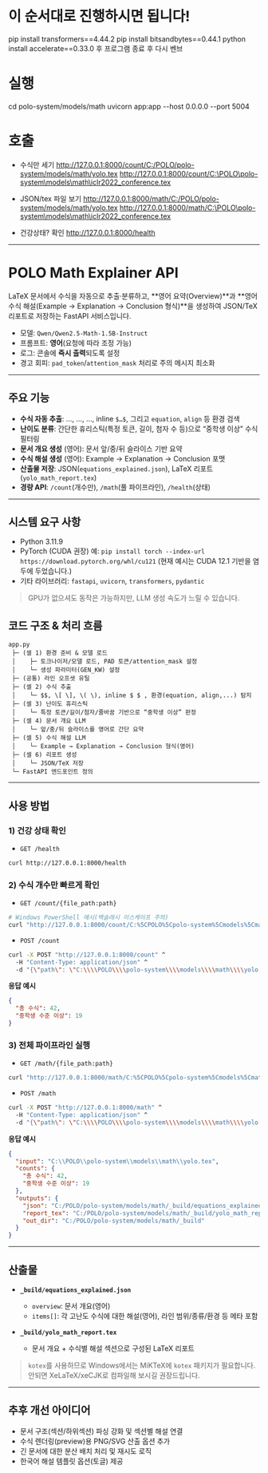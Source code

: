 # 이 순서대로 진행하시면 됩니다!

pip install transformers==4.44.2
pip install bitsandbytes==0.44.1
python install accelerate==0.33.0
후 프로그램 종료 후 다시 벤브

# 실행

cd polo-system/models/math
uvicorn app:app --host 0.0.0.0 --port 5004


# 호출

- 수식만 세기
  http://127.0.0.1:8000/count/C:/POLO/polo-system/models/math/yolo.tex
  http://127.0.0.1:8000/count/C:\POLO\polo-system\models\math\iclr2022_conference.tex

- JSON/tex 파일 보기
  http://127.0.0.1:8000/math/C:/POLO/polo-system/models/math/yolo.tex
  http://127.0.0.1:8000/math/C:\POLO\polo-system\models\math\iclr2022_conference.tex

- 건강상태? 확인
  http://127.0.0.1:8000/health

---

# POLO Math Explainer API

LaTeX 문서에서 수식을 자동으로 추출‧분류하고, \*\*영어 요약(Overview)\*\*과 \*\*영어 수식 해설(Example → Explanation → Conclusion 형식)\*\*을 생성하여 JSON/TeX 리포트로 저장하는 FastAPI 서비스입니다.

- 모델: `Qwen/Qwen2.5-Math-1.5B-Instruct`
- 프롬프트: **영어**(요청에 따라 조정 가능)
- 로그: 콘솔에 **즉시 출력**되도록 설정
- 경고 회피: `pad_token`/`attention_mask` 처리로 주의 메시지 최소화

---

## 주요 기능

- **수식 자동 추출**: $…$, $…$, $…$, inline `$…$`, 그리고 `equation`, `align` 등 환경 검색
- **난이도 분류**: 간단한 휴리스틱(특정 토큰, 길이, 첨자 수 등)으로 “중학생 이상” 수식 필터링
- **문서 개요 생성** (영어): 문서 앞/중/뒤 슬라이스 기반 요약
- **수식 해설 생성** (영어): Example → Explanation → Conclusion 포맷
- **산출물 저장**: JSON(`equations_explained.json`), LaTeX 리포트(`yolo_math_report.tex`)
- **경량 API**: `/count`(개수만), `/math`(풀 파이프라인), `/health`(상태)

---

## 시스템 요구 사항

- Python 3.11.9
- PyTorch (CUDA 권장)
  예: `pip install torch --index-url https://download.pytorch.org/whl/cu121`
  (현재 예시는 CUDA 12.1 기반을 염두에 두었습니다.)
- 기타 라이브러리: `fastapi`, `uvicorn`, `transformers`, `pydantic`

> GPU가 없으셔도 동작은 가능하지만, LLM 생성 속도가 느릴 수 있습니다.

## 코드 구조 & 처리 흐름

```
app.py
 ├─ (셀 1) 환경 준비 & 모델 로드
 │    ├─ 토크나이저/모델 로드, PAD 토큰/attention_mask 설정
 │    └─ 생성 파라미터(GEN_KW) 설정
 ├─ (공통) 라인 오프셋 유틸
 ├─ (셀 2) 수식 추출
 │    └─ $$, \[ \], \( \), inline $ $ , 환경(equation, align,...) 탐지
 ├─ (셀 3) 난이도 휴리스틱
 │    └─ 특정 토큰/길이/첨자/줄바꿈 기반으로 “중학생 이상” 판정
 ├─ (셀 4) 문서 개요 LLM
 │    └─ 앞/중/뒤 슬라이스를 영어로 간단 요약
 ├─ (셀 5) 수식 해설 LLM
 │    └─ Example → Explanation → Conclusion 형식(영어)
 ├─ (셀 6) 리포트 생성
 │    └─ JSON/TeX 저장
 └─ FastAPI 엔드포인트 정의
```

---

## 사용 방법

### 1) 건강 상태 확인

- `GET /health`

```bash
curl http://127.0.0.1:8000/health
```

### 2) 수식 개수만 빠르게 확인

- `GET /count/{file_path:path}`

```bash
# Windows PowerShell 예시(백슬래시 이스케이프 주의)
curl "http://127.0.0.1:8000/count/C:%5CPOLO%5Cpolo-system%5Cmodels%5Cmath%5Cyolo.tex"
```

- `POST /count`

```bash
curl -X POST "http://127.0.0.1:8000/count" ^
  -H "Content-Type: application/json" ^
  -d "{\"path\": \"C:\\\\POLO\\\\polo-system\\\\models\\\\math\\\\yolo.tex\"}"
```

**응답 예시**

```json
{
  "총 수식": 42,
  "중학생 수준 이상": 19
}
```

### 3) 전체 파이프라인 실행

- `GET /math/{file_path:path}`

```bash
curl "http://127.0.0.1:8000/math/C:%5CPOLO%5Cpolo-system%5Cmodels%5Cmath%5Cyolo.tex"
```

- `POST /math`

```bash
curl -X POST "http://127.0.0.1:8000/math" ^
  -H "Content-Type: application/json" ^
  -d "{\"path\": \"C:\\\\POLO\\\\polo-system\\\\models\\\\math\\\\yolo.tex\"}"
```

**응답 예시**

```json
{
  "input": "C:\\POLO\\polo-system\\models\\math\\yolo.tex",
  "counts": {
    "총 수식": 42,
    "중학생 수준 이상": 19
  },
  "outputs": {
    "json": "C:/POLO/polo-system/models/math/_build/equations_explained.json",
    "report_tex": "C:/POLO/polo-system/models/math/_build/yolo_math_report.tex",
    "out_dir": "C:/POLO/polo-system/models/math/_build"
  }
}
```

---

## 산출물

- **`_build/equations_explained.json`**

  - `overview`: 문서 개요(영어)
  - `items[]`: 각 고난도 수식에 대한 해설(영어), 라인 범위/종류/환경 등 메타 포함

- **`_build/yolo_math_report.tex`**

  - 문서 개요 + 수식별 해설 섹션으로 구성된 LaTeX 리포트

> `kotex`를 사용하므로 Windows에서는 MiKTeX에 `kotex` 패키지가 필요합니다. 안되면 XeLaTeX/xeCJK로 컴파일해 보시길 권장드립니다.

---

## 추후 개선 아이디어

- 문서 구조(섹션/하위섹션) 파싱 강화 및 섹션별 해설 연결
- 수식 렌더링(preview)용 PNG/SVG 산출 옵션 추가
- 긴 문서에 대한 분산 배치 처리 및 재시도 로직
- 한국어 해설 템플릿 옵션(토글) 제공
